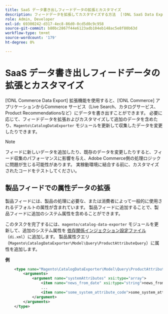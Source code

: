 ```yaml
---
title: SaaS データ書き出しフィードデータの拡張とカスタマイズ
description: フィードデータを拡張してカスタマイズする方法  [!DNL SaaS Data Export]  説明します。
role: Admin, Developer
exl-id: 69300242-d317-4ec8-86d0-0cd5d0c9c958
source-git-commit: b80bc2867f44e6123adb104eb148ac5e8f80b63d
workflow-type: tm+mt
source-wordcount: '179'
ht-degree: 0%

---
```


# SaaS データ書き出しフィードデータの拡張とカスタマイズ

[!DNL Commerce Data Export] 拡張機能を使用すると、[!DNL Commerce] アプリケーションからCommerce サービス（Live Search、カタログサービス、Product Recommendationsなど）にデータを書き出すことができます。 必要に応じて、フィードデータを拡張およびカスタマイズして追加のデータを含めたり、`Magento\CatalogDataExporter` モジュールを更新して収集したデータを変更したりできます。

>[!NOTE]
>
>フィードに新しいデータを追加したり、既存のデータを変更したりすると、フィード収集のパフォーマンスに影響を与え、Adobe Commerce側の処理ロジックに問題が生じる可能性があります。 実稼動環境に結合する前に、カスタマイズされたコードをテストしてください。

## 製品フィードでの属性データの拡張

製品フィードには、製品の処理に必要な、または消費者によって一般的に使用されるデフォルトの属性が含まれています。 製品フィードに追加することで、製品フィードに追加のシステム属性を含めることができます。

このタスクを完了するには、`magento/catalog-data-exporter` モジュールを更新して、追加のシステム属性を [ 依存関係インジェクション設定ファイル ](https://developer.adobe.com/commerce/php/development/build/dependency-injection-file/) （`di.xml`）に追加します。 製品属性クエリ（`Magento\CatalogDataExporter\Model\Query\ProductAttributeQuery`）に属性を追加します。

**例**

```xml
    <type name="Magento\CatalogDataExporter\Model\Query\ProductAttributeQuery">
        <arguments>
            <argument name="systemAttributes" xsi:type="array">
                <item name="news_from_date" xsi:type="string">news_from_date</item>
                ...
                <item name="some_system_attribute_code">some_system_attribute_code</item>
            </argument>
        </arguments>
    </type>
```
